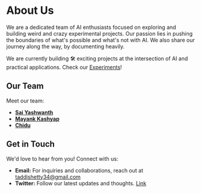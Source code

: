 # About Us

We are a dedicated team of AI enthusiasts focused on exploring and building weird and crazy experimental projects. Our passion lies in pushing the boundaries of what's possible and what's not with AI. We also share our journey along the way, by documenting heavily.

We are currently building 🛠️ exciting projects at the intersection of AI and practical applications. Check our [Experiments](./experiments)!

## Our Team
Meet our team:

- **[Sai Yashwanth](https://saiyashwanth.tech)**
- **[Mayank Kashyap]()**
- **[Chidu]()**


## Get in Touch
We'd love to hear from you! Connect with us:

- **Email:** For inquiries and collaborations, reach out at [taddishetty34@gmail.com](mailto:taddishetty34@gmail.com)
- **Twitter:** Follow our latest updates and thoughts. [Link](https://twitter.com/turilabs)